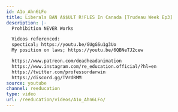 ```yaml
---
id: A1o_Ahn6LFo
title: Liberals BAN A$$ULT R!FLES In Canada [Trudeau Week Ep3]
description: |-
  Prohibition NEVER Works

  Videos referenced:
  spectical; https://youtu.be/GUgGSu1g3Uo
  My position on laws; https://youtu.be/6QBNeTJ2cew

  https://www.patreon.com/deadheadanimation
  https://www.instagram.com/re_education.official/?hl=en
  https://twitter.com/professordarwin
  https://discord.gg/TVrdRMM
source: youtube
channel: reeducation
type: video
url: /reeducation/videos/A1o_Ahn6LFo/
---
```

